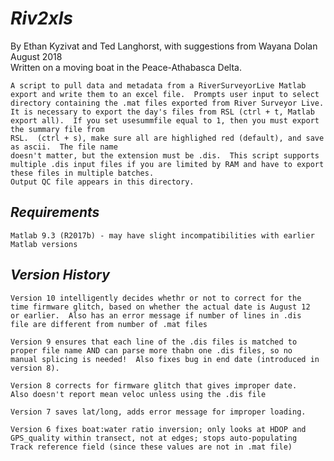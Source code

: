 # *Riv2xls*
By Ethan Kyzivat and Ted Langhorst, with suggestions from Wayana Dolan  
August 2018  
Written on a moving boat in the Peace-Athabasca Delta.  

    A script to pull data and metadata from a RiverSurveyorLive Matlab
    export and write them to an excel file.  Prompts user input to select
    directory containing the .mat files exported from River Surveyor Live.
    It is necessary to export the day's files from RSL (ctrl + t, Matlab 
    export all).  If you set usesummfile equal to 1, then you must export 
    the summary file from
    RSL.  (ctrl + s), make sure all are highlighed red (default), and save
    as ascii.  The file name
    doesn't matter, but the extension must be .dis.  This script supports 
    multiple .dis input files if you are limited by RAM and have to export
    these files in multiple batches.
    Output QC file appears in this directory.

## *Requirements*
    Matlab 9.3 (R2017b) - may have slight incompatibilities with earlier 
    Matlab versions

## *Version History*
    Version 10 intelligently decides whethr or not to correct for the
    time firmware glitch, based on whether the actual date is August 12
    or earlier.  Also has an error message if number of lines in .dis
    file are different from number of .mat files

    Version 9 ensures that each line of the .dis files is matched to
    proper file name AND can parse more thabn one .dis files, so no
    manual splicing is needed!  Also fixes bug in end date (introduced in
    version 8).

    Version 8 corrects for firmware glitch that gives improper date.
    Also doesn't report mean veloc unless using the .dis file

    Version 7 saves lat/long, adds error message for improper loading.

    Version 6 fixes boat:water ratio inversion; only looks at HDOP and
    GPS_quality within transect, not at edges; stops auto-populating
    Track reference field (since these values are not in .mat file)
